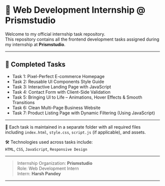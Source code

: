 # 💼 Web Development Internship @ Prismstudio

Welcome to my official internship task repository.  
This repository contains all the frontend development tasks assigned during my internship at **Prismstudio**.

---

## 📌 Completed Tasks

- Task 1: Pixel-Perfect E-commerce Homepage  
- Task 2: Reusable UI Components Style Guide  
- Task 3: Interactive Landing Page with JavaScript  
- Task 4: Contact Form with Client-Side Validation
- Task 5: Bringing UI to Life – Animations, Hover Effects & Smooth Transitions
- Task 6: Clean Multi-Page Business Website
- Task 7: Product Listing Page with Dynamic Filtering (Using JavaScript)

---

📁 Each task is maintained in a separate folder with all required files including `index.html`, `style.css`, `script.js` (if applicable), and assets.

🛠️ Technologies used across tasks include:  
`HTML`, `CSS`, `JavaScript`, `Responsive Design`

---

> Internship Organization: **Prismstudio**  
> Role: Web Development Intern  
> Intern: **Harsh Pandey**

---
